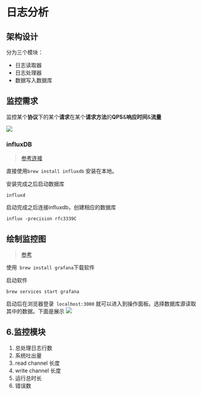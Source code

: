 # 日志分析


## 架构设计

分为三个模块：
- 日志读取器
- 日志处理器
- 数据写入数据库



## 监控需求
监控某个**协议**下的某个**请求**在某个**请求方法**的**QPS**&**响应时间**&**流量**

![](https://ws2.sinaimg.cn/large/006tNc79ly1g2dw82kfh2j30wk06m415.jpg)

### influxDB
> [参考连接](https://docs.influxdata.com/influxdb/v1.7/introduction/getting-started/)


直接使用` brew install influxdb ` 安装在本地。

安装完成之后启动数据库

```
influxd
```

启动完成之后连接influxdb，创建相应的数据库

```
influx -precision rfc3339C
```

## 绘制监控图
>[参考](https://grafana.com/docs/installation/mac/)

使用` brew install grafana`下载软件

启动软件

```
brew services start grafana
```

启动后在浏览器登录` localhost:3000` 就可以进入到操作面板。选择数据库源读取其中的数据。下面是展示
![](https://ws3.sinaimg.cn/large/006tNc79ly1g2dzl7wahtj31sz0u0qb5.jpg)

## 6.监控模块
1. 总处理日志行数
2. 系统吐出量
3. read channel 长度
4. write channel 长度
5. 运行总时长
6. 错误数